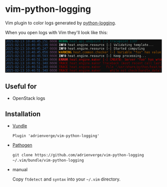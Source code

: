 vim-python-logging
==================

Vim plugin to color logs generated by [python-logging][1].

When you open logs with Vim they'll look like this:

![img](https://raw.githubusercontent.com/adrienverge/vim-python-logging/master/screenshot.png)

Useful for
----------

* OpenStack logs

Installation
------------

* [Vundle][2]

  `Plugin 'adrienverge/vim-python-logging'`

* [Pathogen][3]

  `git clone https://github.com/adrienverge/vim-python-logging ~/.vim/bundle/vim-python-logging`

* manual

  Copy `ftdetect` and `syntax` into your `~/.vim` directory.

[1]: https://docs.python.org/dev/library/logging.html
[2]: https://github.com/gmarik/vundle
[3]: https://github.com/tpope/vim-pathogen
